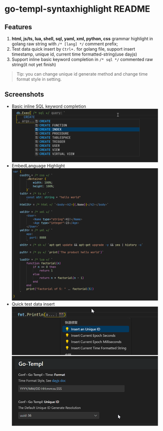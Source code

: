 # go-templ-syntaxhighlight README

## Features

1. **html, js/ts, lua, shell, sql, yaml, xml, python, css** grammar highlight in golang raw string with `/* [lang] */` comment prefix;
2. Test data quick insert by `Ctrl+.` for golang file, support insert timestamp, unique id, current time formatted-string(use dayjs)
3. Support inline basic keyword completion in `/* sql */` commented raw string(it not yet finish)

> Tip: you can change unique id generate method and change time format style in setting.

## Screenshots

- Basic inline SQL keyword completion
  ![alt text](.assets/sql-completion.png)
- EmbedLanguage Highlight
  ![alt text](.assets/embed-highlight.png)
- Quick test data insert
  ![alt text](.assets/data-insert.png)
  ![alt text](.assets/setting.png)
